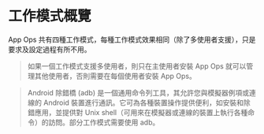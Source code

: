 # 工作模式概覽

App Ops 共有四種工作模式，每種工作模式效果相同（除了多使用者支援），只是要求及設定過程有所不用。

> 如果一個工作模式支援多使用者，則只在主使用者安裝 App Ops 就可以管理其他使用者，否則需要在每個使用者安裝 App Ops。

> Android 除錯橋 (adb) 是一個通用命令列工具，其允許您與模擬器例項或連線的 Android 裝置進行通訊。它可為各種裝置操作提供便利，如安裝和除錯應用，並提供對 Unix shell（可用來在模擬器或連線的裝置上執行各種命令）的訪問。部分工作模式需要使用 adb。